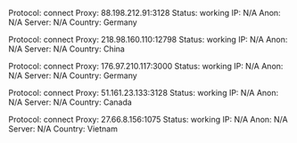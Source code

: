 Protocol: connect
Proxy: 88.198.212.91:3128
Status: working
IP: N/A
Anon: N/A
Server: N/A
Country: Germany

Protocol: connect
Proxy: 218.98.160.110:12798
Status: working
IP: N/A
Anon: N/A
Server: N/A
Country: China

Protocol: connect
Proxy: 176.97.210.117:3000
Status: working
IP: N/A
Anon: N/A
Server: N/A
Country: Germany

Protocol: connect
Proxy: 51.161.23.133:3128
Status: working
IP: N/A
Anon: N/A
Server: N/A
Country: Canada

Protocol: connect
Proxy: 27.66.8.156:1075
Status: working
IP: N/A
Anon: N/A
Server: N/A
Country: Vietnam

